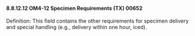 #### 8.8.12.12 OM4-12 Specimen Requirements (TX) 00652

Definition: This field contains the other requirements for specimen delivery and special handling (e.g., delivery within one hour, iced).
